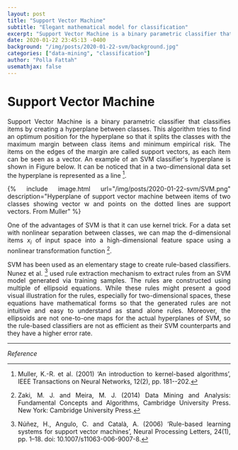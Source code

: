 ```yaml
---
layout: post
title: "Support Vector Machine"
subtitle: "Elegant mathematical model for classification"
excerpt: "Support Vector Machine is a binary parametric classifier that classifies items by creating a hyperplane between classes."
date: 2020-01-22 23:45:13 -0400
background: "/img/posts/2020-01-22-svm/background.jpg"
categories: ["data-mining", "classification"]
author: "Polla Fattah"
usemathjax: false
---
```

<style>body p{text-align: justify}</style>


# Support Vector Machine

Support Vector Machine is a binary parametric classifier that classifies items by creating a hyperplane between classes. This algorithm tries to find an optimum position for the hyperplane so that it splits the classes with the maximum margin between class items and minimum empirical risk. The items on the edges of the margin are called support vectors, as each item can be seen as a vector. An example of an SVM classifier's hyperplane is shown in Figure below. It can be noticed that in a two-dimensional data set the hyperplane is represented as a line [^16].

{% include image.html url="/img/posts/2020-01-22-svm/SVM.png" description="Hyperplane of support vector machine between items of two classes showing vector w and points on the dotted lines are support vectors. From Muller" %}

One of the advantages of SVM is that it can use kernel trick. For a data set with nonlinear separation between classes, we can map the d-dimensional items _x<sub>i</sub>_ of input space into a high-dimensional feature space using a nonlinear transformation function [^2].

SVM has been used as an elementary stage to create rule-based classifiers. Nunez et al. [^17] used rule extraction mechanism to extract rules from an SVM model generated via training samples. The rules are constructed using multiple of ellipsoid equations. While these rules might present a good visual illustration for the rules, especially for two-dimensional spaces, these equations have mathematical forms so that the generated rules are not intuitive and easy to understand as stand alone rules. Moreover, the ellipsoids are not one-to-one maps for the actual hyperplanes of SVM, so the rule-based classifiers are not as efficient as their SVM counterparts and they have a higher error rate.

---
_Reference_

[^2]: Zaki, M. J. and Meira, M. J. (2014) Data Mining and Analysis: Fundamental Concepts and Algorithms, Cambridge University Press. New York: Cambridge University Press.
[^16]: Muller, K.-R. et al. (2001) ‘An introduction to kernel-based algorithms’, IEEE Transactions on Neural Networks, 12(2), pp. 181--202.
[^17]: Núñez, H., Angulo, C. and Català, A. (2006) ‘Rule-based learning systems for support vector machines’, Neural Processing Letters, 24(1), pp. 1–18. doi: 10.1007/s11063-006-9007-8.
